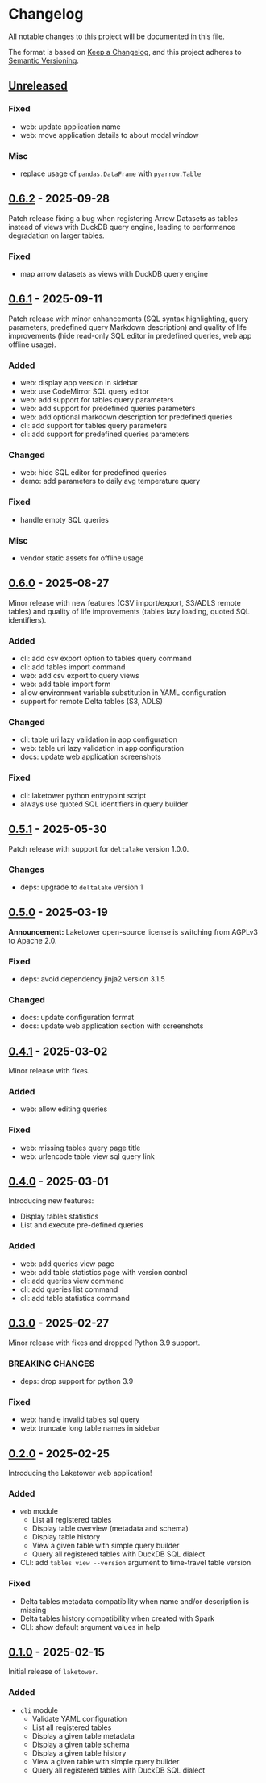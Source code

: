 # Changelog

All notable changes to this project will be documented in this file.

The format is based on [Keep a Changelog](https://keepachangelog.com/en/1.1.0/),
and this project adheres to [Semantic Versioning](https://semver.org/spec/v2.0.0.html).

## [Unreleased]

### Fixed
- web: update application name
- web: move application details to about modal window

### Misc
- replace usage of `pandas.DataFrame` with `pyarrow.Table`

## [0.6.2] - 2025-09-28
Patch release fixing a bug when registering Arrow Datasets as tables instead of
views with DuckDB query engine, leading to performance degradation on larger tables.

### Fixed
- map arrow datasets as views with DuckDB query engine

## [0.6.1] - 2025-09-11
Patch release with minor enhancements (SQL syntax highlighting, query parameters,
predefined query Markdown description) and quality of life improvements
(hide read-only SQL editor in predefined queries, web app offline usage).

### Added
- web: display app version in sidebar
- web: use CodeMirror SQL query editor
- web: add support for tables query parameters
- web: add support for predefined queries parameters
- web: add optional markdown description for predefined queries
- cli: add support for tables query parameters
- cli: add support for predefined queries parameters

### Changed
- web: hide SQL editor for predefined queries
- demo: add parameters to daily avg temperature query

### Fixed
- handle empty SQL queries

### Misc
- vendor static assets for offline usage

## [0.6.0] - 2025-08-27
Minor release with new features (CSV import/export, S3/ADLS remote tables)
and quality of life improvements (tables lazy loading, quoted SQL identifiers).

### Added
- cli: add csv export option to tables query command
- cli: add tables import command
- web: add csv export to query views
- web: add table import form
- allow environment variable substitution in YAML configuration
- support for remote Delta tables (S3, ADLS)

### Changed
- cli: table uri lazy validation in app configuration
- web: table uri lazy validation in app configuration
- docs: update web application screenshots

### Fixed
- cli: laketower python entrypoint script
- always use quoted SQL identifiers in query builder

## [0.5.1] - 2025-05-30
Patch release with support for `deltalake` version 1.0.0.

### Changes
- deps: upgrade to `deltalake` version 1

## [0.5.0] - 2025-03-19
**Announcement:** Laketower open-source license is switching from AGPLv3 to Apache 2.0.

### Fixed
- deps: avoid dependency jinja2 version 3.1.5

### Changed
- docs: update configuration format
- docs: update web application section with screenshots

## [0.4.1] - 2025-03-02
Minor release with fixes.

### Added
- web: allow editing queries

### Fixed
- web: missing tables query page title
- web: urlencode table view sql query link

## [0.4.0] - 2025-03-01
Introducing new features:
- Display tables statistics
- List and execute pre-defined queries

### Added
- web: add queries view page
- web: add table statistics page with version control
- cli: add queries view command
- cli: add queries list command
- cli: add table statistics command

## [0.3.0] - 2025-02-27
Minor release with fixes and dropped Python 3.9 support.

### BREAKING CHANGES
- deps: drop support for python 3.9

### Fixed
- web: handle invalid tables sql query
- web: truncate long table names in sidebar

## [0.2.0] - 2025-02-25
Introducing the Laketower web application!

### Added
- `web` module
    - List all registered tables
    - Display table overview (metadata and schema)
    - Display table history
    - View a given table with simple query builder
    - Query all registered tables with DuckDB SQL dialect
- CLI: add `tables view --version` argument to time-travel table version

### Fixed
- Delta tables metadata compatibility when name and/or description is missing
- Delta tables history compatibility when created with Spark
- CLI: show default argument values in help

## [0.1.0] - 2025-02-15
Initial release of `laketower`.

### Added
- `cli` module
    - Validate YAML configuration
    - List all registered tables
    - Display a given table metadata
    - Display a given table schema
    - Display a given table history
    - View a given table with simple query builder
    - Query all registered tables with DuckDB SQL dialect

[Unreleased]: https://github.com/datalpia/laketower/compare/0.6.2...HEAD
[0.6.2]: https://github.com/datalpia/laketower/compare/0.6.1...0.6.2
[0.6.1]: https://github.com/datalpia/laketower/compare/0.6.0...0.6.1
[0.6.0]: https://github.com/datalpia/laketower/compare/0.5.1...0.6.0
[0.5.1]: https://github.com/datalpia/laketower/compare/0.5.0...0.5.1
[0.5.0]: https://github.com/datalpia/laketower/compare/0.4.1...0.5.0
[0.4.1]: https://github.com/datalpia/laketower/compare/0.4.0...0.4.1
[0.4.0]: https://github.com/datalpia/laketower/compare/0.3.0...0.4.0
[0.3.0]: https://github.com/datalpia/laketower/compare/0.2.0...0.3.0
[0.2.0]: https://github.com/datalpia/laketower/compare/0.1.0...0.2.0
[0.1.0]: https://github.com/datalpia/laketower/releases/tag/0.1.0